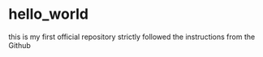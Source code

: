 # hello_world
this is my first official repository strictly followed the instructions from the Github
